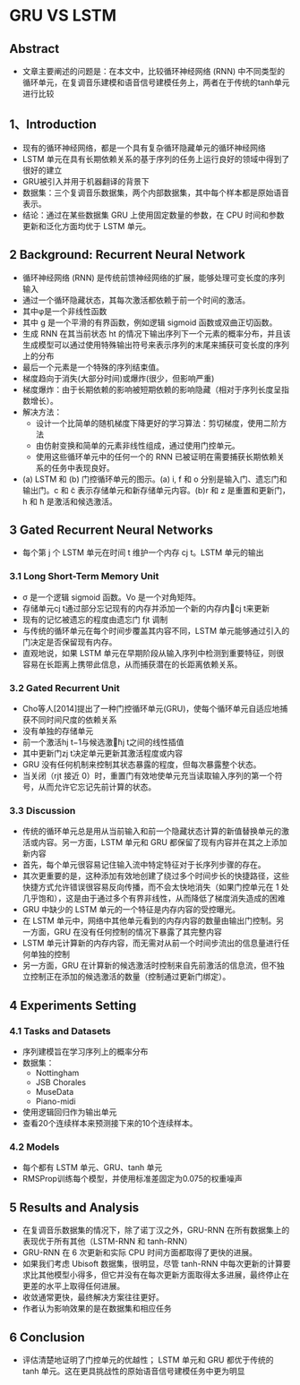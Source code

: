 # GRU VS LSTM

## Abstract
* 文章主要阐述的问题是：在本文中，比较循环神经网络 (RNN) 中不同类型的循环单元，在复调音乐建模和语音信号建模任务上，两者在于传统的tanh单元进行比较
## 1、Introduction
* 现有的循环神经网络，都是一个具有复杂循环隐藏单元的循环神经网络
* LSTM 单元在具有长期依赖关系的基于序列的任务上运行良好的领域中得到了很好的建立
* GRU被引入并用于机器翻译的背景下
* 数据集：三个复调音乐数据集，两个内部数据集，其中每个样本都是原始语音表示。
* 结论：通过在某些数据集 GRU 上使用固定数量的参数，在 CPU 时间和参数更新和泛化方面均优于 LSTM 单元。
## 2 Background: Recurrent Neural Network
* 循环神经网络 (RNN) 是传统前馈神经网络的扩展，能够处理可变长度的序列输入
* 通过一个循环隐藏状态，其每次激活都依赖于前一个时间的激活。
* 其中φ是一个非线性函数
* 其中 g 是一个平滑的有界函数，例如逻辑 sigmoid 函数或双曲正切函数。
* 生成 RNN 在其当前状态 ht 的情况下输出序列下一个元素的概率分布，并且该生成模型可以通过使用特殊输出符号来表示序列的末尾来捕获可变长度的序列上的分布
* 最后一个元素是一个特殊的序列结束值。
* 梯度趋向于消失(大部分时间)或爆炸(很少，但影响严重)
* 梯度爆炸：由于长期依赖的影响被短期依赖的影响隐藏（相对于序列长度呈指数增长）。
* 解决方法：
  * 设计一个比简单的随机梯度下降更好的学习算法：剪切梯度，使用二阶方法
  * 由仿射变换和简单的元素非线性组成，通过使用门控单元。
  * 使用这些循环单元中的任何一个的 RNN 已被证明在需要捕获长期依赖关系的任务中表现良好。
* (a) LSTM 和 (b) 门控循环单元的图示。(a) i, f 和 o 分别是输入门、遗忘门和输出门。c 和 ̃c 表示存储单元和新存储单元内容。(b)r 和 z 是重置和更新门，h 和 ̃h 是激活和候选激活。 
## 3 Gated Recurrent Neural Networks
* 每个第 j 个 LSTM 单元在时间 t 维护一个内存 cj t。LSTM 单元的输出
### 3.1 Long Short-Term Memory Unit
* σ 是一个逻辑 sigmoid 函数。Vo 是一个对角矩阵。
* 存储单元cj t通过部分忘记现有的内存并添加一个新的内存内容̃cj t来更新
* 现有的记忆被遗忘的程度由遗忘门 fjt 调制
* 与传统的循环单元在每个时间步覆盖其内容不同，LSTM 单元能够通过引入的门决定是否保留现有内存。
* 直观地说，如果 LSTM 单元在早期阶段从输入序列中检测到重要特征，则很容易在长距离上携带此信息，从而捕获潜在的长距离依赖关系。
### 3.2 Gated Recurrent Unit
* Cho等人[2014]提出了一种门控循环单元(GRU)，使每个循环单元自适应地捕获不同时间尺度的依赖关系
* 没有单独的存储单元
* 前一个激活hj t−1与候选激活̃hj t之间的线性插值
* 其中更新门zj t决定单元更新其激活程度或内容
* GRU 没有任何机制来控制其状态暴露的程度，但每次暴露整个状态。
* 当关闭（rjt 接近 0）时，重置门有效地使单元充当读取输入序列的第一个符号，从而允许它忘记先前计算的状态。
### 3.3 Discussion
* 传统的循环单元总是用从当前输入和前一个隐藏状态计算的新值替换单元的激活或内容。另一方面，LSTM 单元和 GRU 都保留了现有内容并在其之上添加新内容
* 首先，每个单元很容易记住输入流中特定特征对于长序列步骤的存在。
* 其次更重要的是，这种添加有效地创建了绕过多个时间步长的快捷路径，这些快捷方式允许错误很容易反向传播，而不会太快地消失（如果门控单元在 1 处几乎饱和），这是由于通过多个有界非线性，从而降低了梯度消失造成的困难
* GRU 中缺少的 LSTM 单元的一个特征是内存内容的受控曝光。
* 在 LSTM 单元中，网络中其他单元看到的内存内容的数量由输出门控制。另一方面，GRU 在没有任何控制的情况下暴露了其完整内容
* LSTM 单元计算新的内存内容，而无需对从前一个时间步流出的信息量进行任何单独的控制
* 另一方面，GRU 在计算新的候选激活时控制来自先前激活的信息流，但不独立控制正在添加的候选激活的数量（控制通过更新门绑定）。
## 4 Experiments Setting
### 4.1 Tasks and Datasets
* 序列建模旨在学习序列上的概率分布
* 数据集：
  * Nottingham
  * JSB Chorales
  * MuseData 
  * Piano-midi
* 使用逻辑回归作为输出单元
* 查看20个连续样本来预测接下来的10个连续样本。
### 4.2 Models
* 每个都有 LSTM 单元、GRU、tanh 单元
* RMSProp训练每个模型，并使用标准差固定为0.075的权重噪声
## 5 Results and Analysis
* 在复调音乐数据集的情况下，除了诺丁汉之外，GRU-RNN 在所有数据集上的表现优于所有其他（LSTM-RNN 和 tanh-RNN）
* GRU-RNN 在 6 次更新和实际 CPU 时间方面都取得了更快的进展。
* 如果我们考虑 Ubisoft 数据集，很明显，尽管 tanh-RNN 中每次更新的计算要求比其他模型小得多，但它并没有在每次更新方面取得太多进展，最终停止在更差的水平上取得任何进展。
* 收敛通常更快，最终解决方案往往更好。
* 作者认为影响效果的是在数据集和相应任务
## 6 Conclusion
* 评估清楚地证明了门控单元的优越性； LSTM 单元和 GRU 都优于传统的 tanh 单元。这在更具挑战性的原始语音信号建模任务中更为明显